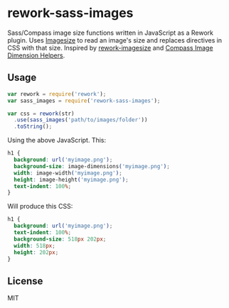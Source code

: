 rework-sass-images
==================

Sass/Compass image size functions written in JavaScript as a Rework plugin. Uses [Imagesize](https://npmjs.org/package/imagesize) to read an
image's size and replaces directives in CSS with that size. Inspired by [rework-imagesize](https://github.com/simme/rework-imagesize) and [Compass Image Dimension Helpers](http://compass-style.org/reference/compass/helpers/image-dimensions/).

## Usage

```javascript
var rework = require('rework');
var sass_images = require('rework-sass-images');

var css = rework(str)
  .use(sass_images('path/to/images/folder'))
  .toString();
```

Using the above JavaScript. This:

```css
h1 {
  background: url('myimage.png');
  background-size: image-dimensions('myimage.png');
  width: image-width('myimage.png');
  height: image-height('myimage.png');
  text-indent: 100%;
}
```

Will produce this CSS:

```css
h1 {
  background: url('myimage.png');
  text-indent: 100%;
  background-size: 518px 202px;
  width: 518px;
  height: 202px;
}
```

## License

MIT
